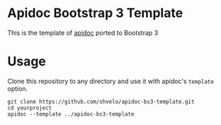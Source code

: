 Apidoc Bootstrap 3 Template
===

This is the template of [apidoc](https://github.com/apidoc/apidoc) ported to Bootstrap 3


# Usage

Clone this repository to any directory and use it with apidoc's `template` option.

```shell
git clone https://github.com/shvelo/apidoc-bs3-template.git
cd yourproject
apidoc --template ../apidoc-bs3-template
```

